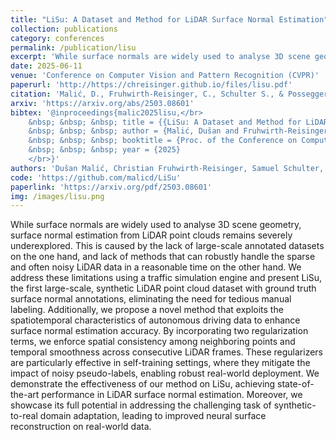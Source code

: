 ```yaml
---
title: "LiSu: A Dataset and Method for LiDAR Surface Normal Estimation"
collection: publications
category: conferences
permalink: /publication/lisu
excerpt: 'While surface normals are widely used to analyse 3D scene geometry, surface normal estimation from LiDAR point clouds remains severely underexplored. This is caused by the lack of large-scale annotated datasets on the one hand, and lack of methods that can robustly handle the sparse and often noisy LiDAR data in a reasonable time on the other hand. We address these limitations using a traffic simulation engine and present LiSu, the first large-scale, synthetic LiDAR point cloud dataset with ground truth surface normal annotations, eliminating the need for tedious manual labeling. Additionally, we propose a novel method that exploits the spatiotemporal characteristics of autonomous driving data to enhance surface normal estimation accuracy. By incorporating two regularization terms, we enforce spatial consistency among neighboring points and temporal smoothness across consecutive LiDAR frames. These regularizers are particularly effective in self-training settings, where they mitigate the impact of noisy pseudo-labels, enabling robust real-world deployment. We demonstrate the effectiveness of our method on LiSu, achieving state-of-the-art performance in LiDAR surface normal estimation. Moreover, we showcase its full potential in addressing the challenging task of synthetic-to-real domain adaptation, leading to improved neural surface reconstruction on real-world data.'
date: 2025-06-11
venue: 'Conference on Computer Vision and Pattern Recognition (CVPR)'
paperurl: 'http://https://chreisinger.github.io/files/lisu.pdf'
citation: 'Malić, D., Fruhwirth-Reisinger, C., Schulter S., & Possegger, H. (2025). LiSu: A Dataset and Method for LiDAR Surface Normal Estimation. In Proc. of the Conference on Computer Vision and Pattern Recognition (CVPR).'
arxiv: 'https://arxiv.org/abs/2503.08601'
bibtex: '@inproceedings{malic2025lisu,</br>
    &nbsp; &nbsp; &nbsp; title = {{LiSu: A Dataset and Method for LiDAR Surface Normal Estimation}},</br> 
    &nbsp; &nbsp; &nbsp; author = {Malić, Dušan and Fruhwirth-Reisinger, Christian and Schulter, Samuel and Possegger, Horst},</br>
    &nbsp; &nbsp; &nbsp; booktitle = {Proc. of the Conference on Computer Vision and Pattern Recognition (CVPR)},</br>
    &nbsp; &nbsp; &nbsp; year = {2025}
    </br>}'
authors: 'Dušan Malić, Christian Fruhwirth-Reisinger, Samuel Schulter, Horst Possegger'
code: 'https://github.com/malicd/LiSu'
paperlink: 'https://arxiv.org/pdf/2503.08601'
img: /images/lisu.png
---
```


While surface normals are widely used to analyse 3D scene geometry, surface normal estimation from LiDAR point clouds remains severely underexplored. This is caused by the lack of large-scale annotated datasets on the one hand, and lack of methods that can robustly handle the sparse and often noisy LiDAR data in a reasonable time on the other hand. We address these limitations using a traffic simulation engine and present LiSu, the first large-scale, synthetic LiDAR point cloud dataset with ground truth surface normal annotations, eliminating the need for tedious manual labeling. Additionally, we propose a novel method that exploits the spatiotemporal characteristics of autonomous driving data to enhance surface normal estimation accuracy. By incorporating two regularization terms, we enforce spatial consistency among neighboring points and temporal smoothness across consecutive LiDAR frames. These regularizers are particularly effective in self-training settings, where they mitigate the impact of noisy pseudo-labels, enabling robust real-world deployment. We demonstrate the effectiveness of our method on LiSu, achieving state-of-the-art performance in LiDAR surface normal estimation. Moreover, we showcase its full potential in addressing the challenging task of synthetic-to-real domain adaptation, leading to improved neural surface reconstruction on real-world data.
